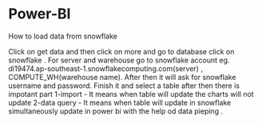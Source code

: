 # Power-BI
How to load data from snowflake 


Click on get data and then click on more and go to database click on snowflake .
For server and warehouse go to snowflake account eg. di19474.ap-southeast-1.snowflakecomputing.com(server) , COMPUTE_WH(warehouse name).
After then it will ask for snowflake username and password.
Finish it and select a table after then there is impotant part 
1-import - It means when table will update the charts will not update 
2-data query - It means when table will update in snowflake simultaneously update in power bi with the help od data pieping . 


